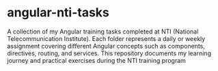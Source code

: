 # angular-nti-tasks
A collection of my Angular training tasks completed at NTI (National Telecommunication Institute). Each folder represents a daily or weekly assignment covering different Angular concepts such as components, directives, routing, and services. This repository documents my learning journey and practical exercises during the NTI training program
